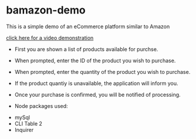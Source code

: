# bamazon-demo

This is a simple demo of an eCommerce platform similar to Amazon

[click here for a video demonstration ](https://www.youtube.com/watch?v=vjTtQaqxqlg)

* First you are shown a list of products available for purchse. 
* When prompted, enter the ID of the product you wish to purchase.
* When prompted, enter the quantity of the product you wish to purchase.
* If the product quantiy is unavailable, the application will inform you.
* Once your purchase is confirmed, you will be notified of processing.

* Node packages used:
- mySql
- CLI Table 2
- Inquirer
